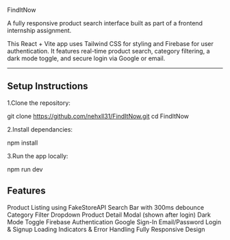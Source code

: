 FindItNow

A fully responsive product search interface built as part of a frontend internship assignment.

This React + Vite app uses Tailwind CSS for styling and Firebase for user authentication. It features real-time product search, category filtering, a dark mode toggle, and secure login via Google or email.

---

##  Setup Instructions

1.Clone the repository:

git clone https://github.com/nehxll31/FindItNow.git
cd FindItNow

2.Install dependancies:

npm install

3.Run the app locally:

npm run dev

## Features

Product Listing using FakeStoreAPI
Search Bar with 300ms debounce
Category Filter Dropdown
Product Detail Modal (shown after login)
Dark Mode Toggle
Firebase Authentication
Google Sign-In
Email/Password Login & Signup
Loading Indicators & Error Handling
Fully Responsive Design

